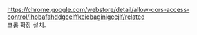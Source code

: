 https://chrome.google.com/webstore/detail/allow-cors-access-control/lhobafahddgcelffkeicbaginigeejlf/related   
크롬 확장 설치.   
